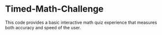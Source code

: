 # Timed-Math-Challenge
This code provides a basic interactive math quiz experience that measures both accuracy and speed of the user.
